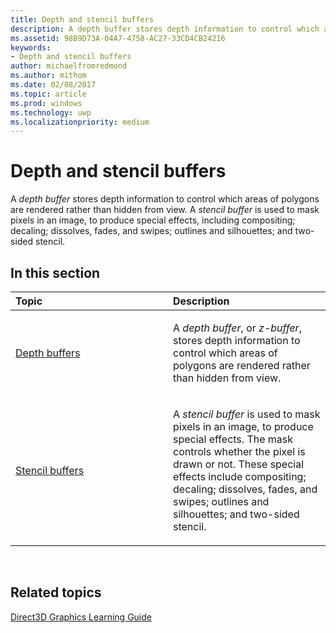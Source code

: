 ```yaml
---
title: Depth and stencil buffers
description: A depth buffer stores depth information to control which areas of polygons are rendered rather than hidden from view.
ms.assetid: 98B9D73A-04A7-4758-AC27-33CD4CB24216
keywords:
- Depth and stencil buffers
author: michaelfromredmond
ms.author: mithom
ms.date: 02/08/2017
ms.topic: article
ms.prod: windows
ms.technology: uwp
ms.localizationpriority: medium
---
```


# Depth and stencil buffers


A *depth buffer* stores depth information to control which areas of polygons are rendered rather than hidden from view. A *stencil buffer* is used to mask pixels in an image, to produce special effects, including compositing; decaling; dissolves, fades, and swipes; outlines and silhouettes; and two-sided stencil.

## <span id="in-this-section"></span>In this section


<table>
<colgroup>
<col width="50%" />
<col width="50%" />
</colgroup>
<thead>
<tr class="header">
<th align="left">Topic</th>
<th align="left">Description</th>
</tr>
</thead>
<tbody>
<tr class="odd">
<td align="left"><p><a href="depth-buffers.md">Depth buffers</a></p></td>
<td align="left"><p>A <em>depth buffer</em>, or <em>z-buffer</em>, stores depth information to control which areas of polygons are rendered rather than hidden from view.</p></td>
</tr>
<tr class="even">
<td align="left"><p><a href="stencil-buffers.md">Stencil buffers</a></p></td>
<td align="left"><p>A <em>stencil buffer</em> is used to mask pixels in an image, to produce special effects. The mask controls whether the pixel is drawn or not. These special effects include compositing; decaling; dissolves, fades, and swipes; outlines and silhouettes; and two-sided stencil.</p></td>
</tr>
</tbody>
</table>

 

## <span id="related-topics"></span>Related topics


[Direct3D Graphics Learning Guide](index.md)

 

 




